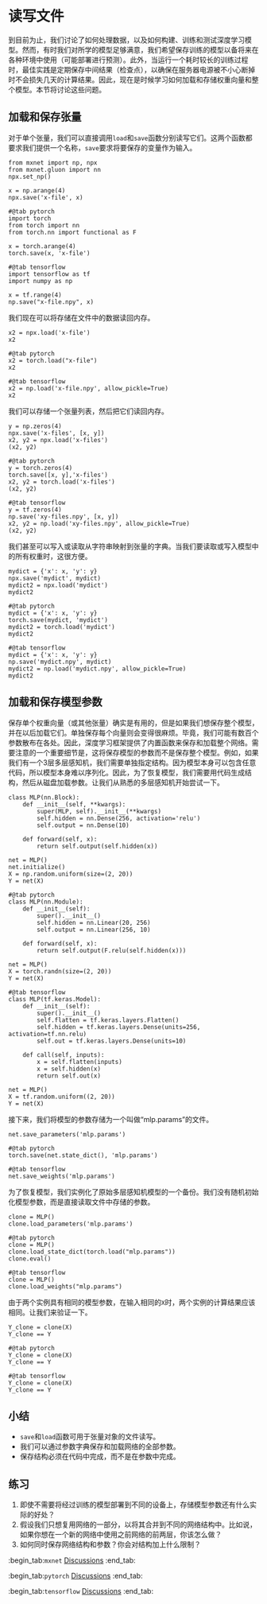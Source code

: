 # 读写文件

到目前为止，我们讨论了如何处理数据，以及如何构建、训练和测试深度学习模型。然而，有时我们对所学的模型足够满意，我们希望保存训练的模型以备将来在各种环境中使用（可能部署进行预测）。此外，当运行一个耗时较长的训练过程时，最佳实践是定期保存中间结果（检查点），以确保在服务器电源被不小心断掉时不会损失几天的计算结果。因此，现在是时候学习如何加载和存储权重向量和整个模型。本节将讨论这些问题。

## 加载和保存张量

对于单个张量，我们可以直接调用`load`和`save`函数分别读写它们。这两个函数都要求我们提供一个名称，`save`要求将要保存的变量作为输入。

```{.python .input}
from mxnet import np, npx
from mxnet.gluon import nn
npx.set_np()

x = np.arange(4)
npx.save('x-file', x)
```

```{.python .input}
#@tab pytorch
import torch
from torch import nn
from torch.nn import functional as F

x = torch.arange(4)
torch.save(x, 'x-file')
```

```{.python .input}
#@tab tensorflow
import tensorflow as tf
import numpy as np

x = tf.range(4)
np.save("x-file.npy", x)
```

我们现在可以将存储在文件中的数据读回内存。

```{.python .input}
x2 = npx.load('x-file')
x2
```

```{.python .input}
#@tab pytorch
x2 = torch.load("x-file")
x2
```

```{.python .input}
#@tab tensorflow
x2 = np.load('x-file.npy', allow_pickle=True)
x2
```

我们可以存储一个张量列表，然后把它们读回内存。

```{.python .input}
y = np.zeros(4)
npx.save('x-files', [x, y])
x2, y2 = npx.load('x-files')
(x2, y2)
```

```{.python .input}
#@tab pytorch
y = torch.zeros(4)
torch.save([x, y],'x-files')
x2, y2 = torch.load('x-files')
(x2, y2)
```

```{.python .input}
#@tab tensorflow
y = tf.zeros(4)
np.save('xy-files.npy', [x, y])
x2, y2 = np.load('xy-files.npy', allow_pickle=True)
(x2, y2)
```

我们甚至可以写入或读取从字符串映射到张量的字典。当我们要读取或写入模型中的所有权重时，这很方便。

```{.python .input}
mydict = {'x': x, 'y': y}
npx.save('mydict', mydict)
mydict2 = npx.load('mydict')
mydict2
```

```{.python .input}
#@tab pytorch
mydict = {'x': x, 'y': y}
torch.save(mydict, 'mydict')
mydict2 = torch.load('mydict')
mydict2
```

```{.python .input}
#@tab tensorflow
mydict = {'x': x, 'y': y}
np.save('mydict.npy', mydict)
mydict2 = np.load('mydict.npy', allow_pickle=True)
mydict2
```

## 加载和保存模型参数

保存单个权重向量（或其他张量）确实是有用的，但是如果我们想保存整个模型，并在以后加载它们。单独保存每个向量则会变得很麻烦。毕竟，我们可能有数百个参数散布在各处。因此，深度学习框架提供了内置函数来保存和加载整个网络。需要注意的一个重要细节是，这将保存模型的参数而不是保存整个模型。例如，如果我们有一个3层多层感知机，我们需要单独指定结构。因为模型本身可以包含任意代码，所以模型本身难以序列化。因此，为了恢复模型，我们需要用代码生成结构，然后从磁盘加载参数。让我们从熟悉的多层感知机开始尝试一下。

```{.python .input}
class MLP(nn.Block):
    def __init__(self, **kwargs):
        super(MLP, self).__init__(**kwargs)
        self.hidden = nn.Dense(256, activation='relu')
        self.output = nn.Dense(10)

    def forward(self, x):
        return self.output(self.hidden(x))

net = MLP()
net.initialize()
X = np.random.uniform(size=(2, 20))
Y = net(X)
```

```{.python .input}
#@tab pytorch
class MLP(nn.Module):
    def __init__(self):
        super().__init__()
        self.hidden = nn.Linear(20, 256)
        self.output = nn.Linear(256, 10)

    def forward(self, x):
        return self.output(F.relu(self.hidden(x)))

net = MLP()
X = torch.randn(size=(2, 20))
Y = net(X)
```

```{.python .input}
#@tab tensorflow
class MLP(tf.keras.Model):
    def __init__(self):
        super().__init__()
        self.flatten = tf.keras.layers.Flatten()
        self.hidden = tf.keras.layers.Dense(units=256, activation=tf.nn.relu)
        self.out = tf.keras.layers.Dense(units=10)

    def call(self, inputs):
        x = self.flatten(inputs)
        x = self.hidden(x)
        return self.out(x)

net = MLP()
X = tf.random.uniform((2, 20))
Y = net(X)
```

接下来，我们将模型的参数存储为一个叫做“mlp.params”的文件。

```{.python .input}
net.save_parameters('mlp.params')
```

```{.python .input}
#@tab pytorch
torch.save(net.state_dict(), 'mlp.params')
```

```{.python .input}
#@tab tensorflow
net.save_weights('mlp.params')
```

为了恢复模型，我们实例化了原始多层感知机模型的一个备份。我们没有随机初始化模型参数，而是直接读取文件中存储的参数。

```{.python .input}
clone = MLP()
clone.load_parameters('mlp.params')
```

```{.python .input}
#@tab pytorch
clone = MLP()
clone.load_state_dict(torch.load("mlp.params"))
clone.eval()
```

```{.python .input}
#@tab tensorflow
clone = MLP()
clone.load_weights("mlp.params")
```

由于两个实例具有相同的模型参数，在输入相同的`X`时，两个实例的计算结果应该相同。让我们来验证一下。

```{.python .input}
Y_clone = clone(X)
Y_clone == Y
```

```{.python .input}
#@tab pytorch
Y_clone = clone(X)
Y_clone == Y
```

```{.python .input}
#@tab tensorflow
Y_clone = clone(X)
Y_clone == Y
```

## 小结

* `save`和`load`函数可用于张量对象的文件读写。
* 我们可以通过参数字典保存和加载网络的全部参数。
* 保存结构必须在代码中完成，而不是在参数中完成。

## 练习

1. 即使不需要将经过训练的模型部署到不同的设备上，存储模型参数还有什么实际的好处？
1. 假设我们只想复用网络的一部分，以将其合并到不同的网络结构中。比如说，如果你想在一个新的网络中使用之前网络的前两层，你该怎么做？
1. 如何同时保存网络结构和参数？你会对结构加上什么限制？

:begin_tab:`mxnet`
[Discussions](https://discuss.d2l.ai/t/1840)
:end_tab:

:begin_tab:`pytorch`
[Discussions](https://discuss.d2l.ai/t/1839)
:end_tab:

:begin_tab:`tensorflow`
[Discussions](https://discuss.d2l.ai/t/1838)
:end_tab:
